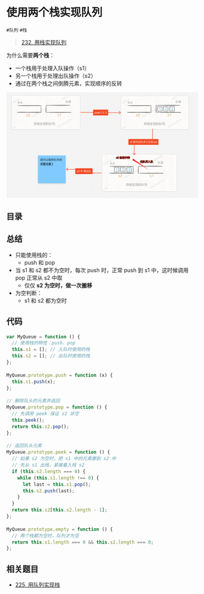 
# 使用两个栈实现队列

`#队列` `#栈` 

> [232. 用栈实现队列](https://leetcode.cn/problems/implement-queue-using-stacks/)

为什么需要**两个栈**：
- 一个栈用于处理入队操作（s1）
- 另一个栈用于处理出队操作（s2）
- 通过在两个栈之间倒腾元素，实现顺序的反转


![图片&文件](./files/20250107.png)


## 目录
<!-- toc -->
 ## 总结 

- 只能使用栈的：
	- push 和 pop
- 当 s1 和 s2 都不为空时，每次 push 时，正常 push 到 s1 中，这时候调用 pop 正常从 s2 中取
	- 仅仅 **s2 为空时，做一次搬移**
- 为空判断：
	- s1 和 s2 都为空时

## 代码

```javascript
var MyQueue = function () {
  // 使用栈的特性：push、pop
  this.s1 = []; // 入队时使用的栈
  this.s2 = []; // 出队时使用的栈
};

MyQueue.prototype.push = function (x) {
  this.s1.push(x);
};

// 删除队头的元素并返回
MyQueue.prototype.pop = function () {
  // 先调用 peek 保证 s2 非空
  this.peek();
  return this.s2.pop();
};

// 返回队头元素
MyQueue.prototype.peek = function () {
  // 如果 s2 为空时，把 s1 中的元素挪到 s2 中
  // 先从 s1 出栈，紧接着入栈 s2
  if (this.s2.length === 0) {
    while (this.s1.length !== 0) {
      let last = this.s1.pop();
      this.s2.push(last);
    }
  }
  return this.s2[this.s2.length - 1];
};

MyQueue.prototype.empty = function () {
  // 两个栈都为空时，队列才为空
  return this.s1.length === 0 && this.s2.length === 0;
};
```

## 相关题目

- [225. 用队列实现栈](/post/f3EAeCsg.html)